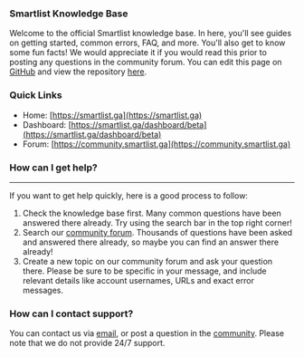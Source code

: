 ### Smartlist Knowledge Base
Welcome to the official Smartlist knowledge base. In here, you'll see guides on getting started, common errors, FAQ, and more. You'll also get to know some fun facts! We would appreciate it if you would read this prior to posting any questions in the community forum. You can edit this page on [GitHub](https://github.com/Smartlist-app/docs/edit/main/docs/README.md) and view the repository [here](https://github.com/Smartlist-app).


### Quick Links

* Home: [https://smartlist.ga](https://smartlist.ga)
* Dashboard: [https://smartlist.ga/dashboard/beta](https://smartlist.ga/dashboard/beta)
* Forum: [https://community.smartlist.ga](https://community.smartlist.ga)



### How can I get help? 

---

If you want to get help quickly, here is a good process to follow:

1.  Check the knowledge base first. Many common questions have been answered there already. Try using the search bar in the top right corner!
2.  Search our [community forum](https://forum.infinityfree.net/search). Thousands of questions have been asked and answered there already, so maybe you can find an answer there already!
3.  Create a new topic on our community forum and ask your question there. Please be sure to be specific in your message, and include relevant details like account usernames, URLs and exact error messages.

### How can I contact support? 
You can contact us via [email](mailto:hello@homebase.rf.gd), or post a question in the [community](https://community.smartlist.ga/). Please note that we do not provide 24/7 support. 

